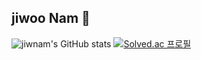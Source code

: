 ## jiwoo Nam 👋

![jiwnam's GitHub stats](https://github-readme-stats.vercel.app/api?username=1360837&show_icons=true&theme=catppuccin_latte)
[![Solved.ac 프로필](http://mazassumnida.wtf/api/v2/generate_badge?boj=woowoo4599)](https://solved.ac/woowoo4599)

<!--
**1360837/1360837** is a ✨ _special_ ✨ repository because its `README.md` (this file) appears on your GitHub profile.

Here are some ideas to get you started:

- 🔭 I’m currently working on ...
- 🌱 I’m currently learning ...
- 👯 I’m looking to collaborate on ...
- 🤔 I’m looking for help with ...
- 💬 Ask me about ...
- 📫 How to reach me: ...
- 😄 Pronouns: ...
- ⚡ Fun fact: ...
-->
